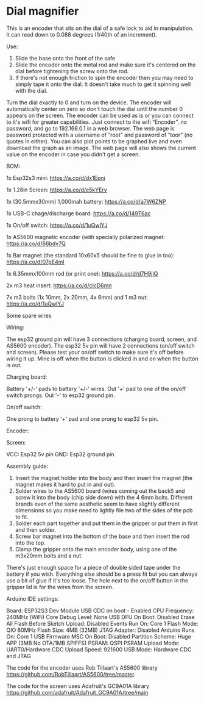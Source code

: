 # Dial magnifier


This is an encoder that sits on the dial of a safe lock to aid in manipulation. It can read down to 0.088 degrees (1/40th of an increment). 



Use:



1. Slide the base onto the front of the safe
2. Slide the encoder onto the metal rod and make sure it's centered on the dial before tightening the screw onto the rod.
3. If there's not enough friction to spin the encoder then you may need to simply tape it onto the dial. It doesn't take much to get it spinning well with the dial.



Turn the dial exactly to 0 and turn on the device. The encoder will automatically center on zero so don't touch the dial until the number 0 appears on the screen. The encoder can be used as is or you can connect to it's wifi for greater capabilities. Just connect to the wifi “Encoder”, no password, and go to 192.168.0.1 in a web browser. The web page is password protected with a username of “root” and password of “toor” (no quotes in either). You can also plot points to be graphed live and even download the graph as an image. The web page will also shows the current value on the encoder in case you didn't get a screen.



BOM: 



1x Esp32s3 mini: https://a.co/d/dx1Epni



1x 1.28in Screen: https://a.co/d/e5kYErv



1x (30.5mmx30mm) 1,000mah battery: https://a.co/d/a7W6ZNP



1x USB-C chage/discharge board: https://a.co/d/149T6ac



1x On/off switch: https://a.co/d/1uQwlYJ



1x AS5600 magnetic encoder (with specially polarized magnet: https://a.co/d/66bdv7Q



1x Bar magnet (the standard 10x60x5 should be fine to glue in too): https://a.co/d/07pE4ml



1x 6.35mmx100mm rod (or print one): https://a.co/d/d7H9jlQ



2x m3 heat insert: https://a.co/d/cIcD6mn



7x m3 bolts (1x 10mm, 2x 20mm, 4x 6mm) and 1 m3 nut: https://a.co/d/1uQwlYJ



Some spare wires



Wiring: 


The esp32 ground pin will have 3 connections (charging board, screen, and AS5600 encoder). The esp32 5v pin will have 2 connections (on/off switch and screen). Please test your on/off switch to make sure it's off before wiring it up. Mine is off when the button is clicked in and on when the button is out.


Charging board: 

Battery '+/-' pads to battery '+/-' wires.
Out '+' pad to one of the on/off switch prongs.
Out '-' to esp32 ground pin.


On/off switch: 

One prong to battery '+' pad and one prong to esp32 5v pin.


Encoder: 




Screen: 

VCC: Esp32 5v pin
GND: Esp32 ground pin



Assembly guide:



1. Insert the magnet holder into the body and then insert the magnet (the magnet makes it hard to put in and out).
2. Solder wires to the AS5600 board (wires coming out the back!) and screw it into the body (chip side down) with the 4 6mm bolts. Different brands even of the same aesthetic seem to have slightly different dimensions so you make need to lightly file two of the sides of the pcb to fit.
3. Solder each part together and put them in the gripper or put them in first and then solder.
4. Screw bar magnet into the bottom of the base and then insert the rod into the top.
5. Clamp the gripper onto the main encoder body, using one of the m3x20mm bolts and a nut.

There's just enough space for a piece of double sided tape under the battery if you wish. Everything else should be a press fit but you can always use a bit of glue if it's too loose. The hole next to the on/off button in the gripper lid is for the wires from the screen.


Arduino IDE settings:

Board: ESP32S3 Dev Module
USB CDC on boot - Enabled
CPU Frequency: 240MHz (WiFi)
Core Debug Level: None
USB DFU On Boot: Disabled
Erase All Flash Before Sketch Upload: Disabled
Events Run On: Core 1
Flash Mode: QIO 80MHz
Flash Size: 4MB (32MB)
JTAG Adapter: Disabled
Arduino Runs On: Core 1
USB Firmware MSC On Boot: Disabled
Partition Scheme: Huge APP (3MB No OTA/1MB SPIFFS)
PSRAM: QSPI PSRAM
Upload Mode: UART0/Hardware CDC
Upload Speed: 921600
USB Mode: Hardware CDC and JTAG


The code for the encoder uses Rob Tillaart's AS5600 library https://github.com/RobTillaart/AS5600/tree/master



The code for the screen uses Adafruit's GC9A01A library https://github.com/adafruit/Adafruit_GC9A01A/tree/main

